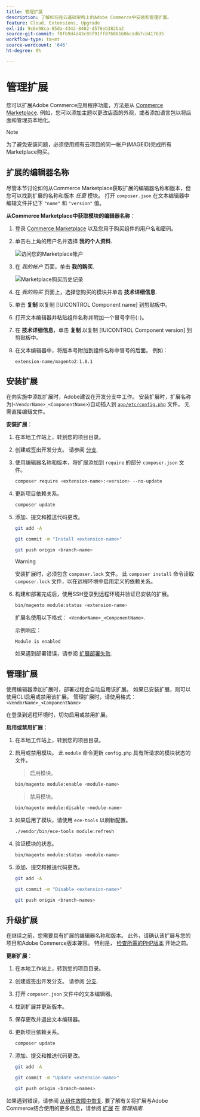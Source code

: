 ```yaml
---
title: 管理扩展
description: 了解如何在云基础架构上的Adobe Commerce中安装和管理扩展。
feature: Cloud, Extensions, Upgrade
exl-id: 9c6e98ca-85da-4342-8402-d576eb382ba2
source-git-commit: f8fb9d4d43c85f91ff87686160bcddb7cd417635
workflow-type: tm+mt
source-wordcount: '646'
ht-degree: 0%

---
```


# 管理扩展

您可以扩展Adobe Commerce应用程序功能，方法是从 [Commerce Marketplace](https://marketplace.magento.com). 例如，您可以添加主题以更改店面的外观，或者添加语言包以将店面和管理员本地化。

>[!NOTE]
>
>为了避免安装问题，必须使用拥有云项目的同一帐户(MAGEID)完成所有Marketplace购买。

## 扩展的编辑器名称

尽管本节讨论如何从Commerce Marketplace获取扩展的编辑器名称和版本，但您可以找到扩展的名称和版本 _任意_ 模块。 打开 `composer.json` 在文本编辑器中编辑文件并记下 `"name"` 和 `"version"` 值。

**从Commerce Marketplace中获取模块的编辑器名称**：

1. 登录 [Commerce Marketplace](https://marketplace.magento.com) 以及您用于购买组件的用户名和密码。

1. 单击右上角的用户名并选择 **我的个人资料**.

   ![访问您的Marketplace帐户](../../assets/marketplace/my-profile.png)

1. 在 _我的帐户_ 页面，单击 **我的购买**.

   ![Marketplace购买历史记录](../../assets/marketplace/my-purchases.png)

1. 在 _我的购买_ 页面上，选择您购买的模块并单击 **技术详细信息**.

1. 单击 **复制** 以复制 [!UICONTROL Component name] 到剪贴板中。

1. 打开文本编辑器并粘贴组件名称并附加一个冒号字符(`:`)。

1. 在 **技术详细信息**，单击 **复制** 以复制 [!UICONTROL Component version] 到剪贴板中。

1. 在文本编辑器中，将版本号附加到组件名称中冒号的后面。 例如：

   ```text
   extension-name/magento2:1.0.1
   ```

## 安装扩展

在向实施中添加扩展时，Adobe建议在开发分支中工作。 安装扩展时，扩展名称为(`<VendorName>_<ComponentName>`)自动插入到 [`app/etc/config.php`](https://experienceleague.adobe.com/docs/commerce-operations/configuration-guide/files/deployment-files.html) 文件。 无需直接编辑文件。

**安装扩展**：

1. 在本地工作站上，转到您的项目目录。

1. 创建或签出开发分支。 请参阅 [分支](../development/cli-branches.md).

1. 使用编辑器名称和版本，将扩展添加到 `require` 的部分 `composer.json` 文件。

   ```bash
   composer require <extension-name>:<version> --no-update
   ```

1. 更新项目依赖关系。

   ```bash
   composer update
   ```

1. 添加、提交和推送代码更改。

   ```bash
   git add -A
   ```

   ```bash
   git commit -m "Install <extension-name>"
   ```

   ```bash
   git push origin <branch-name>
   ```

   >[!WARNING]
   >
   >安装扩展时，必须包含 `composer.lock` 文件。 此 `composer install` 命令读取 `composer.lock` 文件，以在远程环境中启用定义的依赖关系。

1. 构建和部署完成后，使用SSH登录到远程环境并验证已安装的扩展。

   ```bash
   bin/magento module:status <extension-name>
   ```

   扩展名使用以下格式： `<VendorName>_<ComponentName>`.

   示例响应：

   ```terminal
   Module is enabled
   ```

   如果遇到部署错误，请参阅 [扩展部署失败](../deploy/recover-failed-deployment.md).

## 管理扩展

使用编辑器添加扩展时，部署过程会自动启用该扩展。 如果已安装扩展，则可以使用CLI启用或禁用该扩展。 管理扩展时，请使用格式： `<VendorName>_<ComponentName>`

在登录到远程环境时，切勿启用或禁用扩展。

**启用或禁用扩展**：

1. 在本地工作站上，转到您的项目目录。

1. 启用或禁用模块。 此 `module` 命令更新 `config.php` 具有所请求的模块状态的文件。

   >启用模块。

   ```bash
   bin/magento module:enable <module-name>
   ```

   >禁用模块。

   ```bash
   bin/magento module:disable <module-name>
   ```

1. 如果启用了模块，请使用 `ece-tools` 以刷新配置。

   ```bash
   ./vendor/bin/ece-tools module:refresh
   ```

1. 验证模块的状态。

   ```bash
   bin/magento module:status <module-name>
   ```

1. 添加、提交和推送代码更改。

   ```bash
   git add -A
   ```

   ```bash
   git commit -m "Disable <extension-name>"
   ```

   ```bash
   git push origin <branch-names>
   ```

## 升级扩展

在继续之前，您需要具有扩展的编辑器名称和版本。 此外，请确认该扩展与您的项目和Adobe Commerce版本兼容。 特别是， [检查所需的PHP版本](https://experienceleague.adobe.com/docs/commerce-operations/installation-guide/system-requirements.html) 开始之前。

**更新扩展**：

1. 在本地工作站上，转到您的项目目录。

1. 创建或签出开发分支。 请参阅 [分支](../development/cli-branches.md).

1. 打开 `composer.json` 文件中的文本编辑器。

1. 找到扩展并更新版本。

1. 保存更改并退出文本编辑器。

1. 更新项目依赖关系。

   ```bash
   composer update
   ```

1. 添加、提交和推送代码更改。

   ```bash
   git add -A
   ```

   ```bash
   git commit -m "Update <extension-name>"
   ```

   ```bash
   git push origin <branch-names>
   ```

如果遇到错误，请参阅 [从组件故障中恢复](../deploy/recover-failed-deployment.md). 要了解有关将扩展与Adobe Commerce结合使用的更多信息，请参阅 [扩展](https://experienceleague.adobe.com/docs/commerce-admin/start/resources/extensions.html) 在 _管理指南_.
